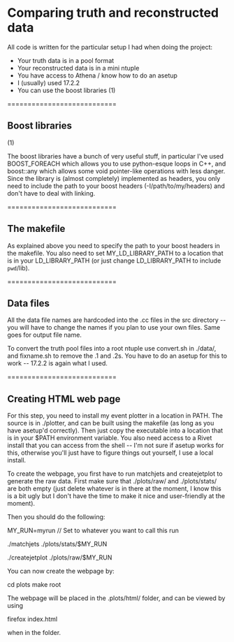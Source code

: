 Comparing truth and reconstructed data
===========================

All code is written for the particular setup I had when doing the project:

* Your truth data is in a pool format
* Your reconstructed data is in a mini ntuple
* You have access to Athena / know how to do an asetup
* I (usually) used 17.2.2
* You can use the boost libraries (1)

===========================

Boost libraries
---------------

(1)

The boost libraries have a bunch of very useful stuff, in particular I've used
BOOST_FOREACH which allows you to use python-esque loops in C++, and boost::any
which allows some void pointer-like operations with less danger. Since the library
is (almost completely) implemented as headers, you only need to include the path
to your boost headers (-I/path/to/my/headers) and don't have to deal with linking.

===========================

The makefile
------------

As explained above you need to specify the path to your boost headers in the makefile.
You also need to set MY_LD_LIBRARY_PATH to a location that is in your LD_LIBRARY_PATH
(or just change LD_LIBRARY_PATH to include `pwd`/lib).

===========================

Data files
----------

All the data file names are hardcoded into the .cc files in the src directory -- you
will have to change the names if you plan to use your own files. Same goes for output
file name.

To convert the truth pool files into a root ntuple use convert.sh in ./data/, and
fixname.sh to remove the .1 and .2s. You have to do an asetup for this to work --
17.2.2 is again what I used.

===========================

Creating HTML web page
----------------------

For this step, you need to install my event plotter in a location in PATH. The source is
in ./plotter, and can be built using the makefile (as long as you have asetup'd correctly).
Then just copy the executable into a location that is in your $PATH environment variable.
You also need access to a Rivet install that you can access from the shell -- I'm not sure
if asetup works for this, otherwise you'll just have to figure things out yourself, I use
a local install.

To create the webpage, you first have to run matchjets and createjetplot to generate
the raw data. First make sure that ./plots/raw/ and ./plots/stats/ are both empty (just
delete whatever is in there at the moment, I know this is a bit ugly but I don't have the time
to make it nice and user-friendly at the moment).

Then you should do the following:

MY_RUN=myrun // Set to whatever you want to call this run

./matchjets ./plots/stats/$MY_RUN

./createjetplot ./plots/raw/$MY_RUN

You can now create the webpage by:

cd plots
make root

The webpage will be placed in the .plots/html/ folder, and can be viewed by using

firefox index.html

when in the folder.
